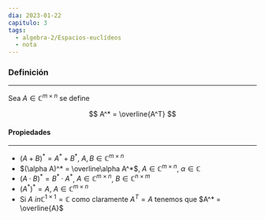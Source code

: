 ```yaml
---
dia: 2023-01-22
capitulo: 3
tags:
  - algebra-2/Espacios-euclídeos
  - nota
---
```

### Definición
---
Sea $A \in \mathbb{C}^{m \times n}$ se define 

$$ A^* = \overline{A^T} $$

#### Propiedades
---
 * $(A + B)^* = A^* + B^*$, $A, B \in \mathbb{C}^{m \times n}$
 * $(\alpha A)^* = \overline\alpha A^*$, $A \in \mathbb{C}^{m \times n}$, $\alpha \in \mathbb{C}$
 * $(A \cdot B)^* = B^* \cdot A^*$, $A \in \mathbb{C}^{m \times n}$, $B \in \mathbb{C}^{n \times m}$
 * $(A^*)^* = A$, $A \in \mathbb{C}^{m \times n}$
 * Si $A \ in \mathbb{C}^{1 \times 1} = \mathbb{C}$ como claramente $A^T = A$ tenemos que $A^* = \overline{A}$
